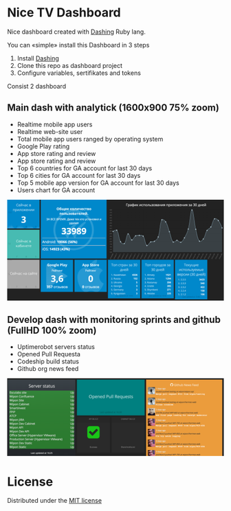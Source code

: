 # Nice TV Dashboard

Nice dashboard created with [Dashing](http://shopify.github.io/dashing) Ruby lang.

You can «simple» install this Dashboard in 3 steps
1. Install [Dashing](http://shopify.github.io/dashing)
2. Clone this repo as dashboard project
3. Configure variables, sertifikates and tokens

Consist 2 dashboard

## Main dash with analytick (1600x900 75% zoom)

- Realtime mobile app users
- Realtime web-site user
- Total mobile app users ranged by operating system
- Google Play rating
- App store rating and review
- App store rating and review
- Top 6 countries for GA account for last 30 days
- Top 6 cities for GA account for last 30 days
- Top 5 mobile app version for GA account for last 30 days
- Users chart for GA account 

![](./public/main.png?raw=true)

## Develop dash with monitoring sprints and github (FullHD 100% zoom)

- Uptimerobot servers status
- Opened Pull Requesta
- Codeship build status
- Github org news feed 

![](./public/develop.png?raw=true)

# License

Distributed under the [MIT license](LICENSE)
